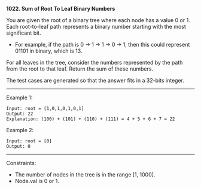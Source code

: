 **1022. Sum of Root To Leaf Binary Numbers**

You are given the root of a binary tree where each node has a value 0 or 1. Each root-to-leaf path represents a binary number starting with the most significant bit.

- For example, if the path is 0 -> 1 -> 1 -> 0 -> 1, then this could represent 01101 in binary, which is 13.

For all leaves in the tree, consider the numbers represented by the path from the root to that leaf. Return the sum of these numbers.

The test cases are generated so that the answer fits in a 32-bits integer.

*** 

Example 1:
```
Input: root = [1,0,1,0,1,0,1]
Output: 22
Explanation: (100) + (101) + (110) + (111) = 4 + 5 + 6 + 7 = 22
```
Example 2:
```
Input: root = [0]
Output: 0
``` 
***
Constraints:

- The number of nodes in the tree is in the range [1, 1000].
- Node.val is 0 or 1.
